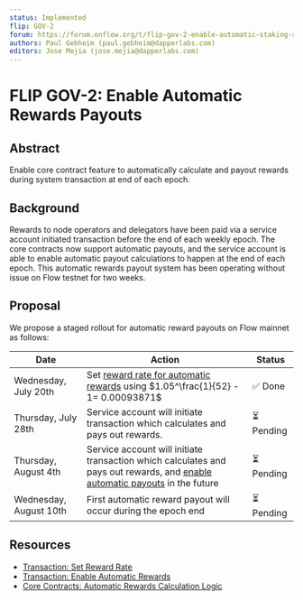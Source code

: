```yaml
---
status: Implemented
flip: GOV-2
forum: https://forum.onflow.org/t/flip-gov-2-enable-automatic-staking-rewards/3438
authors: Paul Gebheim (paul.gebheim@dapperlabs.com)
editors: Jose Mejia (jose.mejia@dapperlabs.com)
---
```


# FLIP GOV-2: Enable Automatic Rewards Payouts

## Abstract

Enable core contract feature to automatically calculate and payout rewards during system transaction at end of each epoch.

## Background

Rewards to node operators and delegators have been paid via a service account initiated transaction before the end of each weekly epoch. The core contracts now support automatic payouts, and the service account is able to enable automatic payout calculations to happen at the end of each epoch. This automatic rewards payout system has been operating without issue on Flow testnet for two weeks.

## Proposal

We propose a staged rollout for automatic reward payouts on Flow mainnet as follows:

| Date | Action | Status |
|-|-|-|
| Wednesday, July 20th | Set [reward rate for automatic rewards](https://github.com/onflow/service-account/pull/152) using $1.05^\frac{1}{52} - 1= 0.00093871$| ✅ Done |
| Thursday, July 28th | Service account will initiate transaction which calculates and pays out rewards. | :hourglass_flowing_sand: Pending |
| Thursday, August 4th | Service account will initiate transaction which calculates and pays out rewards, and [enable automatic payouts](https://github.com/onflow/flow-core-contracts/blob/master/transactions/epoch/admin/set_automatic_rewards.cdc) in the future |:hourglass_flowing_sand: Pending|
| Wednesday, August 10th | First automatic reward payout will occur during the epoch end |:hourglass_flowing_sand: Pending|

## Resources
- [Transaction: Set Reward Rate](https://github.com/onflow/service-account/pull/152)
- [Transaction: Enable Automatic Rewards](https://github.com/onflow/flow-core-contracts/blob/master/transactions/epoch/admin/set_automatic_rewards.cdc)
- [Core Contracts: Automatic Rewards Calculation Logic](https://github.com/onflow/flow-core-contracts/blob/master/contracts/epochs/FlowEpoch.cdc#L484-L505)
